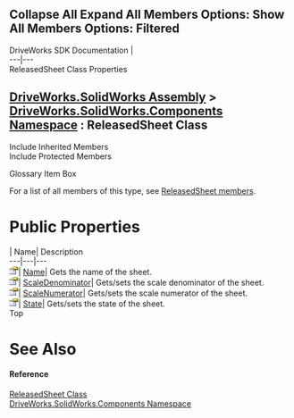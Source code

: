        

 Collapse All Expand All  Members Options: Show All  Members Options: Filtered   
---  
DriveWorks SDK Documentation  |   
---|---  
ReleasedSheet Class Properties   
  
[DriveWorks.SolidWorks Assembly](topic13342.md) > [DriveWorks.SolidWorks.Components Namespace](topic13925.md) : ReleasedSheet Class  
---  
  
Include Inherited Members    
Include Protected Members    


Glossary Item Box

For a list of all members of this type, see [ReleasedSheet members](topic15008.md).

# Public Properties

| Name| Description  
---|---|---  
![Public Property](dotnetimages/publicProperty.gif)| [Name](topic15013.md)| Gets the name of the sheet.   
![Public Property](dotnetimages/publicProperty.gif)| [ScaleDenominator](topic15014.md)| Gets/sets the scale denominator of the sheet.   
![Public Property](dotnetimages/publicProperty.gif)| [ScaleNumerator](topic15015.md)| Gets/sets the scale numerator of the sheet.   
![Public Property](dotnetimages/publicProperty.gif)| [State](topic15016.md)| Gets/sets the state of the sheet.   
Top

# See Also

#### Reference

[ReleasedSheet Class](topic15007.md)   
[DriveWorks.SolidWorks.Components Namespace](topic13925.md)


